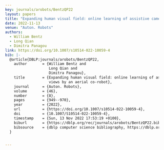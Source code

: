 ```yaml
---
key: journals/arobots/BentzQP22
layout: papers
title: "Expanding human visual field: online learning of assistive camera views by an aerial co-robot."
date: 2022-11-13
venue: "Auton. Robots"
authors:
  - William Bentz
  - Long Qian
  - Dimitra Panagou
link: https://doi.org/10.1007/s10514-022-10059-4
bib: |-
  @article{DBLP:journals/arobots/BentzQP22,
    author       = {William Bentz and
                    Long Qian and
                    Dimitra Panagou},
    title        = {Expanding human visual field: online learning of assistive camera
                    views by an aerial co-robot},
    journal      = {Auton. Robots},
    volume       = {46},
    number       = {8},
    pages        = {949--970},
    year         = {2022},
    url          = {https://doi.org/10.1007/s10514-022-10059-4},
    doi          = {10.1007/S10514-022-10059-4},
    timestamp    = {Sun, 13 Nov 2022 17:53:19 +0100},
    biburl       = {https://dblp.org/rec/journals/arobots/BentzQP22.bib},
    bibsource    = {dblp computer science bibliography, https://dblp.org}
  }


---
```

